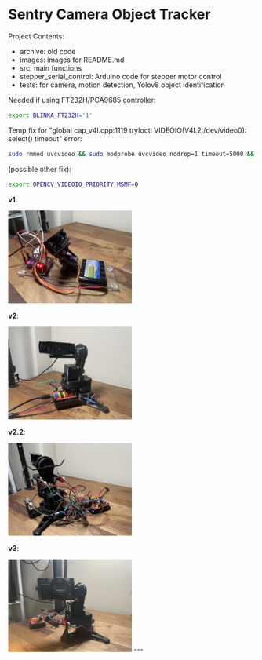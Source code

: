 # Sentry Camera Object Tracker

Project Contents:
- archive: old code
- images: images for README.md
- src: main functions
- stepper_serial_control: Arduino code for stepper motor control
- tests: for camera, motion detection, Yolov8 object identification

Needed if using FT232H/PCA9685 controller:
```bash
export BLINKA_FT232H='1'
```

Temp fix for "global cap_v4l.cpp:1119 tryIoctl VIDEOIO(V4L2:/dev/video0): select() timeout" error:
```bash
sudo rmmod uvcvideo && sudo modprobe uvcvideo nodrop=1 timeout=5000 && python main.py
```
(possible other fix):
```bash
export OPENCV_VIDEOIO_PRIORITY_MSMF=0
```

**v1**:

<img src="images/v1.jpg" width="50%" height="50%">

**v2**:

<img src="images/v2.jpg" width="50%" height="50%">

**v2.2**:

<img src="images/v2_2.jpeg" width="50%" height="50%">

**v3**:

<img src="images/v3.jpeg" width="50%" height="50%">
---
